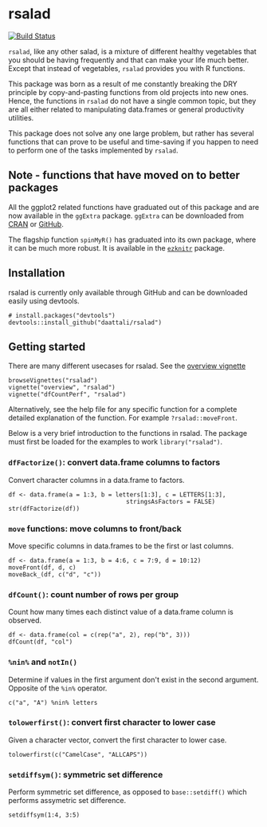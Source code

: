 # rsalad

[![Build Status](https://travis-ci.org/daattali/rsalad.svg?branch=master)](https://travis-ci.org/daattali/rsalad)

`rsalad`, like any other salad, is a mixture of different healthy vegetables that
you should be having frequently and that can make your life much better. Except
that instead of vegetables, `rsalad` provides you with R functions.

This package was born as a result of me constantly breaking the DRY principle
by copy-and-pasting functions from old projects into new ones. Hence, the
functions in `rsalad` do not have a single common topic, but they are all either
related to manipulating data.frames or general
productivity utilities.

This package does not solve any one large problem, but rather has several
functions that can prove to be useful and time-saving if you happen to need
to perform one of the tasks implemented by `rsalad`.

## Note - functions that have moved on to better packages

All the ggplot2 related functions have graduated out of this package and are now
available in the `ggExtra` package. `ggExtra` can be downloaded from
[CRAN](http://cran.r-project.org/web/packages/ggExtra/index.html) or
[GitHub](https://github.com/daattali/ggExtra).

The flagship function `spinMyR()` has graduated into its own package, where it can be much more robust.  It is available in the [`ezknitr`](https://github.com/daattali/ezknitr) package.

## Installation

rsalad is currently only available through GitHub and can be downloaded
easily using devtools.

```
# install.packages("devtools")
devtools::install_github("daattali/rsalad")
```

## Getting started

There are many different usecases for rsalad.  See the
[overview vignette](https://github.com/daattali/rsalad/blob/master/vignettes/overview.md)

```
browseVignettes("rsalad")
vignette("overview", "rsalad")
vignette("dfCountPerf", "rsalad")
```

Alternatively, see the help file for any specific function for a complete
detailed explanation of the function. For example `?rsalad::moveFront`.

Below is a very brief introduction to the functions in rsalad. The package
must first be loaded for the examples to work `library("rsalad")`.

### `dfFactorize()`: convert data.frame columns to factors
Convert character columns in a data.frame to factors.

```
df <- data.frame(a = 1:3, b = letters[1:3], c = LETTERS[1:3],
								 stringsAsFactors = FALSE)
str(dfFactorize(df))
```

### `move` functions: move columns to front/back
Move specific columns in data.frames to be the first or last columns.

```
df <- data.frame(a = 1:3, b = 4:6, c = 7:9, d = 10:12)
moveFront(df, d, c)
moveBack_(df, c("d", "c"))
```

### `dfCount()`: count number of rows per group
Count how many times each distinct value of a data.frame column is observed.

```
df <- data.frame(col = c(rep("a", 2), rep("b", 3)))
dfCount(df, "col")
```

### `%nin%` and `notIn()`
Determine if values in the first argument don't exist in the second argument.
Opposite of the `%in%` operator.

```
c("a", "A") %nin% letters
```

### `tolowerfirst()`: convert first character to lower case
Given a character vector, convert the first character to lower case.

```
tolowerfirst(c("CamelCase", "ALLCAPS"))
```

### `setdiffsym()`: symmetric set difference
Perform symmetric set difference, as opposed to `base::setdiff()` which
performs assymetric set difference.

```
setdiffsym(1:4, 3:5)
```
